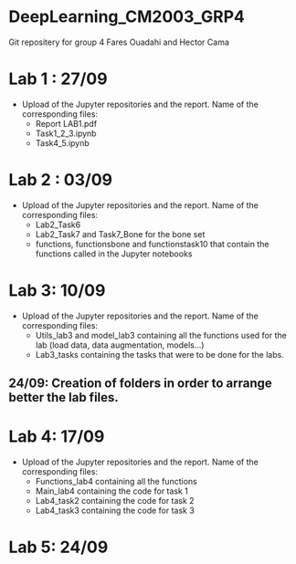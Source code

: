 # DeepLearning_CM2003_GRP4
Git repositery for group 4 Fares Ouadahi and Hector Cama

# Lab 1 : 27/09
  - Upload of the Jupyter repositories and the report. Name of the corresponding files:
    - Report LAB1.pdf
    - Task1_2_3.ipynb
    - Task4_5.ipynb
# Lab 2 : 03/09
  - Upload of the Jupyter repositories and the report. Name of the corresponding files: 
    - Lab2_Task6
    - Lab2_Task7 and Task7_Bone for the bone set
    - functions, functionsbone and functionstask10 that contain the functions called in the Jupyter notebooks
# Lab 3: 10/09
  - Upload of the Jupyter repositories and the report. Name of the corresponding files: 
    - Utils_lab3 and model_lab3 containing all the functions used for the lab (load data, data augmentation, models...)
    - Lab3_tasks containing the tasks that were to be done for the labs.
    
## 24/09: Creation of folders in order to arrange better the lab files.
# Lab 4: 17/09
  - Upload of the Jupyter repositories and the report. Name of the corresponding files:
    - Functions_lab4 containing all the functions
    - Main_lab4 containing the code for task 1
    - Lab4_task2 containing the code for task 2
    - Lab4_task3 containing the code for task 3

# Lab 5: 24/09
